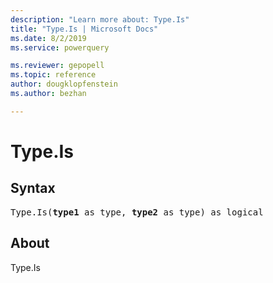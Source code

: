 ```yaml
---
description: "Learn more about: Type.Is"
title: "Type.Is | Microsoft Docs"
ms.date: 8/2/2019
ms.service: powerquery

ms.reviewer: gepopell
ms.topic: reference
author: dougklopfenstein
ms.author: bezhan

---
```

# Type.Is

## Syntax

<pre>
Type.Is(<b>type1</b> as type, <b>type2</b> as type) as logical
</pre>

## About
Type.Is

